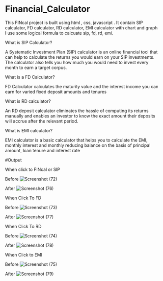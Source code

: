 # Financial_Calculator
This FINcal project is built using html , css, javascript . It contain SIP calculator, FD calculator, RD calculator, EMI calculator with chart and graph
I use some logical formula to calcuate sip, fd, rd, emi. 

What is SIP Calculator? 

A Systematic Investment Plan (SIP) calculator is an online financial tool that can help to calculate the returns you would earn on your SIP investments. The calculator also tells you how much you would need to invest every month to earn a target corpus.

What is a FD Calculator? 

FD Calculator calculates the maturity value and the interest income you can earn for varied fixed deposit amounts and tenures

What is RD calculator?

An RD deposit calculator eliminates the hassle of computing its returns manually and enables an investor to know the exact amount their deposits will accrue after the relevant period.

What is EMI calculator?

 EMI calculator is a basic calculator that helps you to calculate the EMI, monthly interest and monthly reducing balance on the basis of principal amount, loan tenure and interest rate


#Output

When click to FINcal or SIP

Before
![Screenshot (72)](https://github.com/yashikaverma8112/Financial_Calculator/assets/96378034/8323cc7e-19c9-4b83-9dfd-141ee6a88d83)

After
![Screenshot (76)](https://github.com/yashikaverma8112/Financial_Calculator/assets/96378034/95183c6a-8792-49e5-90f3-55bcac3d9630)

When Click To FD

Before
![Screenshot (73)](https://github.com/yashikaverma8112/Financial_Calculator/assets/96378034/84a66ec9-db62-4ea2-a0cd-52065c3012bf)

After
![Screenshot (77)](https://github.com/yashikaverma8112/Financial_Calculator/assets/96378034/77276ae1-f667-4594-a5e6-52a4495679b7)

When Click To RD

Before
![Screenshot (74)](https://github.com/yashikaverma8112/Financial_Calculator/assets/96378034/51441553-22dd-4a41-98be-7eaeba9db6e8)

After
![Screenshot (78)](https://github.com/yashikaverma8112/Financial_Calculator/assets/96378034/4489115c-9389-4a76-9481-e041b8ea6f4e)

When Click to EMI

Before
![Screenshot (75)](https://github.com/yashikaverma8112/Financial_Calculator/assets/96378034/e52483df-34c6-43df-a324-37936fbafed2)

After
![Screenshot (79)](https://github.com/yashikaverma8112/Financial_Calculator/assets/96378034/ed56d30a-6bda-4061-8f5a-c8071d1c1a4c)







